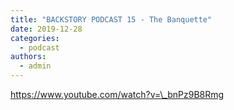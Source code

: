 ```yaml
---
title: "BACKSTORY PODCAST 15 - The Banquette"
date: 2019-12-28
categories: 
  - podcast
authors: 
  - admin
---
```


https://www.youtube.com/watch?v=\_bnPz9B8Rmg
